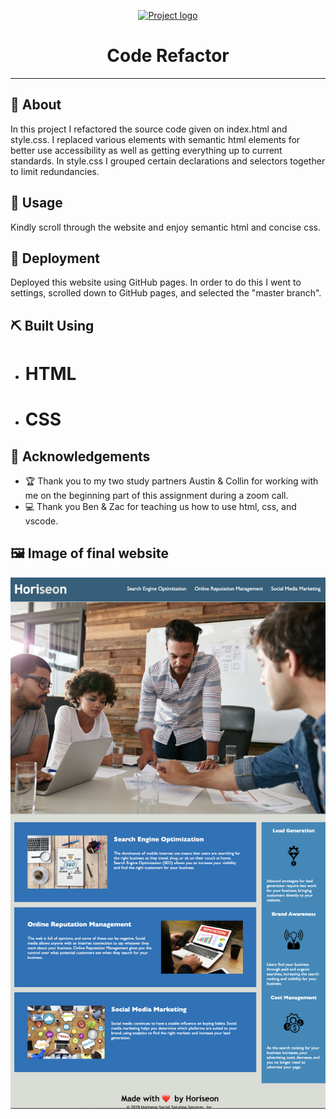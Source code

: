 <p align="center">
  <a href="" rel="noopener">
 <img width=200px height=200px src="https://i.imgur.com/6wj0hh6.jpg" alt="Project logo"></a>
</p>

<h1 align="center">Code Refactor</h1>

---

## 🧐 About <a name = "about"></a>

In this project I refactored the source code given on index.html and style.css. I replaced various elements with semantic html elements for better use accessibility as well as getting everything up to current standards. In style.css I grouped certain declarations and selectors together to limit redundancies.

## 🎈 Usage <a name="usage"></a>

Kindly scroll through the website and enjoy semantic html and concise css.

## 🚀 Deployment <a name = "deployment"></a>

Deployed this website using GitHub pages. In order to do this I went to settings, scrolled down to GitHub pages, and selected the "master branch".

## ⛏️ Built Using <a name = "built_using"></a>

- # HTML
- # CSS

## 🎉 Acknowledgements <a name = "acknowledgement"></a>

- 🏆 Thank you to my two study partners Austin & Collin for working with me on the beginning part of this assignment during a zoom call.
- 💻 Thank you Ben & Zac for teaching us how to use html, css, and vscode.

## 🖼️ Image of final website

![](2021-10-27-21-34-28.png)
